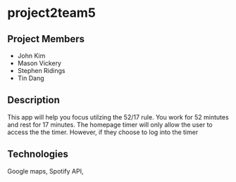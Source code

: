 # project2team5

## Project Members
* John Kim
* Mason Vickery
* Stephen Ridings
* Tin Dang

## Description
This app will help you focus utilzing the 52/17 rule. You work for 52 mintutes and rest for 17 minutes. The homepage timer will only allow the user to access the the timer. However, if they choose to log into the timer

## Technologies
Google maps, Spotify API, 